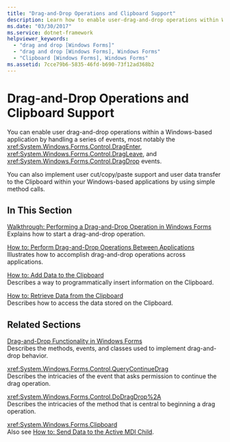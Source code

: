 ```yaml
---
title: "Drag-and-Drop Operations and Clipboard Support"
description: Learn how to enable user-drag-and-drop operations within Windows-based applications by handling a series of events.
ms.date: "03/30/2017"
ms.service: dotnet-framework
helpviewer_keywords: 
  - "drag and drop [Windows Forms]"
  - "drag and drop [Windows Forms], Windows Forms"
  - "Clipboard [Windows Forms], Windows Forms"
ms.assetid: 7cce79b6-5835-46fd-b690-73f12ad368b2
---
```

# Drag-and-Drop Operations and Clipboard Support

You can enable user drag-and-drop operations within a Windows-based application by handling a series of events, most notably the <xref:System.Windows.Forms.Control.DragEnter>, <xref:System.Windows.Forms.Control.DragLeave>, and <xref:System.Windows.Forms.Control.DragDrop> events.  
  
You can also implement user cut/copy/paste support and user data transfer to the Clipboard within your Windows-based applications by using simple method calls.  
  
## In This Section  

[Walkthrough: Performing a Drag-and-Drop Operation in Windows Forms](walkthrough-performing-a-drag-and-drop-operation-in-windows-forms.md)  
Explains how to start a drag-and-drop operation.  
  
[How to: Perform Drag-and-Drop Operations Between Applications](how-to-perform-drag-and-drop-operations-between-applications.md)  
Illustrates how to accomplish drag-and-drop operations across applications.  
  
[How to: Add Data to the Clipboard](how-to-add-data-to-the-clipboard.md)  
Describes a way to programmatically insert information on the Clipboard.  
  
[How to: Retrieve Data from the Clipboard](how-to-retrieve-data-from-the-clipboard.md)  
Describes how to access the data stored on the Clipboard.  
  
## Related Sections  

[Drag-and-Drop Functionality in Windows Forms](../input-mouse/drag-and-drop.md)  
Describes the methods, events, and classes used to implement drag-and-drop behavior.  
  
<xref:System.Windows.Forms.Control.QueryContinueDrag>  
Describes the intricacies of the event that asks permission to continue the drag operation.  
  
<xref:System.Windows.Forms.Control.DoDragDrop%2A>  
Describes the intricacies of the method that is central to beginning a drag operation.  
  
<xref:System.Windows.Forms.Clipboard>  
Also see [How to: Send Data to the Active MDI Child](how-to-send-data-to-the-active-mdi-child.md).
